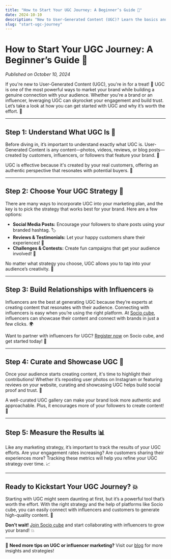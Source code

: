 ```yaml
---
title: "How to Start Your UGC Journey: A Beginner’s Guide 🌱"
date: 2024-10-10
description: "New to User-Generated Content (UGC)? Learn the basics and how to start your UGC journey with this step-by-step guide!"
slug: "start-ugc-journey"
---
```


# How to Start Your UGC Journey: A Beginner’s Guide 🌱

*Published on October 10, 2024*

If you're new to User-Generated Content (UGC), you're in for a treat! 🎉 UGC is one of the most powerful ways to market your brand while building a genuine connection with your audience. Whether you're a brand or an influencer, leveraging UGC can skyrocket your engagement and build trust. Let’s take a look at how you can get started with UGC and why it’s worth the effort. 🚀

---

## Step 1: Understand What UGC Is 🤔

Before diving in, it’s important to understand exactly what UGC is. User-Generated Content is any content—photos, videos, reviews, or blog posts—created by customers, influencers, or followers that feature your brand. 📸

UGC is effective because it's created by your real customers, offering an authentic perspective that resonates with potential buyers. 👥

---

## Step 2: Choose Your UGC Strategy 📅

There are many ways to incorporate UGC into your marketing plan, and the key is to pick the strategy that works best for your brand. Here are a few options:

- **Social Media Posts:** Encourage your followers to share posts using your branded hashtag. 🏷️
- **Reviews & Testimonials:** Let your happy customers share their experiences! 📝
- **Challenges & Contests:** Create fun campaigns that get your audience involved! 🎯

No matter what strategy you choose, UGC allows you to tap into your audience’s creativity. 🌟

---

## Step 3: Build Relationships with Influencers 💥

Influencers are the best at generating UGC because they’re experts at creating content that resonates with their audience. Connecting with influencers is easy when you’re using the right platform. At [Socio cube](https://sociocube.com), influencers can showcase their content and connect with brands in just a few clicks. 🌍

Want to partner with influencers for UGC? [Register now](https://sociocube.com/register) on Socio cube, and get started today! 🚀

---

## Step 4: Curate and Showcase UGC 🌟

Once your audience starts creating content, it's time to highlight their contributions! Whether it’s reposting user photos on Instagram or featuring reviews on your website, curating and showcasing UGC helps build social proof and trust. 🏅

A well-curated UGC gallery can make your brand look more authentic and approachable. Plus, it encourages more of your followers to create content! 📸

---

## Step 5: Measure the Results 📊

Like any marketing strategy, it’s important to track the results of your UGC efforts. Are your engagement rates increasing? Are customers sharing their experiences more? Tracking these metrics will help you refine your UGC strategy over time. 📈

---

## Ready to Kickstart Your UGC Journey? 💥

Starting with UGC might seem daunting at first, but it’s a powerful tool that’s worth the effort. With the right strategy and the help of platforms like Socio cube, you can easily connect with influencers and customers to generate high-quality content. 🌟

**Don’t wait!** [Join Socio cube](https://sociocube.com/register) and start collaborating with influencers to grow your brand! 💥

---

🌟 **Need more tips on UGC or influencer marketing?** Visit our [blog](https://sociocube.com/blogs) for more insights and strategies!  
